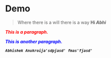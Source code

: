 # Demo
> Where there is a will there is a way
<b> Hi
  <i> Abhi
   <p style="color:red">This is a paragraph.</p>
<p style="color:blue">This is another paragraph.</p>
    
    Abhishek Anukroija'sdpjasd' fmas'fjasd'
